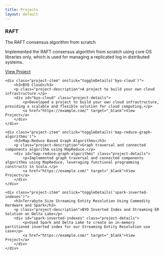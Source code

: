 ```yaml
---
title: Projects
layout: default
---
```


<!-- # Projects -->

<div class="projects-container">
    <div class="project-item" onclick="toggleDetails('raft')">
        <h3>RAFT</h3>
        <p class="project-description">The RAFT consensus algorithm from scratch</p>
        <div id="raft" class="project-details">
            <p>Implemented the RAFT consensus algorithm from scratch using core OS libraries only, which is used for managing a replicated log in distributed systems.</p>
            <a href="https://github.com/lsprangers/raft-course" target="_blank">View Project</a>
        </div>
    </div>

    <div class="project-item" onclick="toggleDetails('byo-cloud')">
        <h3>BYO Cloud</h3>
        <p class="project-description">A project to build your own cloud infrastructure.</p>
        <div id="byo-cloud" class="project-details">
            <p>Developed a project to build your own cloud infrastructure, providing a scalable and flexible solution for cloud computing.</p>
            <a href="https://example.com/" target="_blank">View Project</a>
        </div>
    </div>

    <div class="project-item" onclick="toggleDetails('map-reduce-graph-algorithms')">
        <h3>Map-Reduce Based Graph Algorithms</h3>
        <p class="project-description">Graph traversal and connected components algorithm using MapReduce.</p>
        <div id="map-reduce-graph-algorithms" class="project-details">
            <p>Implemented graph traversal and connected components algorithms using MapReduce, leveraging functional programming constructs in Scala.</p>
            <a href="https://example.com/" target="_blank">View Project</a>
        </div>
    </div>

    <div class="project-item" onclick="toggleDetails('spark-inverted-indexes')">
        <h3>Terrabyte Size Streaming Entity Resolution Using Commodity Hardware and Spark</h3>
        <p class="project-description">BYO Inverted Index and Streaming ER Solution on Delta Lake</p>
        <div id="spark-inverted-indexes" class="project-details">
            <p>Used Spark and Delta Lake to create an in-memory partitioned inverted index for our Streaming Entity Resolution use case</p>
            <a href="https://example.com/" target="_blank">View Project</a>
        </div>
    </div>
</div>

<script>
function toggleDetails(id) {
    var element = document.getElementById(id);
    if (element.style.display === "none" || element.style.display === "") {
        element.style.display = "block";
    } else {
        element.style.display = "none";
    }
}
</script>